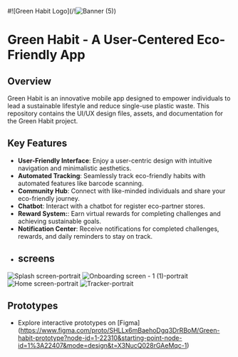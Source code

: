  #![Green Habit Logo](/!![Banner (5)](https://github.com/AmrishChandrasekaran/Amrish-Design-repo/assets/104980922/4c28d8da-f49f-4a61-84cc-37a0c8da4b8f))
# Green Habit - A User-Centered Eco-Friendly App
## Overview

Green Habit is an innovative mobile app designed to empower individuals to lead a sustainable lifestyle and reduce single-use plastic waste. This repository contains the UI/UX design files, assets, and documentation for the Green Habit project.
## Key Features

- **User-Friendly Interface**: Enjoy a user-centric design with intuitive navigation and minimalistic aesthetics.
- **Automated Tracking**: Seamlessly track eco-friendly habits with automated features like barcode scanning.
- **Community Hub**: Connect with like-minded individuals and share your eco-friendly journey.
- **Chatbot**: Interact with a chatbot for register eco-partner stores.
- **Reward System:**: Earn virtual rewards for completing challenges and achieving sustainable goals.
- **Notification Center**: Receive notifications for completed challenges, rewards, and daily reminders to stay on track.
- 
  ## screens
 ![Splash screen-portrait](https://github.com/AmrishChandrasekaran/Amrish-Design-repo/assets/104980922/13c7c708-cbd3-4672-a1e7-e4b1709db565)
![Onboarding screen - 1 (1)-portrait](https://github.com/AmrishChandrasekaran/Amrish-Design-repo/assets/104980922/c2b4a3f5-bfac-477f-8cb9-ac5bb43eb9c4)
![Home screen-portrait](https://github.com/AmrishChandrasekaran/Amrish-Design-repo/assets/104980922/9016f5dd-d186-4c6a-9a9c-689b585810da)
![Tracker-portrait](https://github.com/AmrishChandrasekaran/Amrish-Design-repo/assets/104980922/6290c8d6-bbe2-4361-8349-d4d197938f5f)

## Prototypes

- Explore interactive prototypes on  [Figma] (https://www.figma.com/proto/SHLLx6mBaehoDgq3DrRBoM/Green-habit-prototype?node-id=1-22310&starting-point-node-id=1%3A22407&mode=design&t=X3NucQ028rGAeMqc-1)
